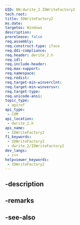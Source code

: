 ```yaml
---
UID: NN:dwrite_2.IDWriteFactory2
tech.root: 
title: IDWriteFactory2
ms.date: 
targetos: Windows
description: 
prerelease: false
req.assembly: 
req.construct-type: iface
req.ddi-compliance: 
req.header: dwrite_2.h
req.idl: 
req.include-header: 
req.max-support: 
req.namespace: 
req.redist: 
req.target-min-winverclnt: 
req.target-min-winversvr: 
req.target-type: 
req.unicode-ansi: 
topic_type:
 - apiref
api_type:
 - COM
api_location:
 - dwrite_2.h
api_name:
 - IDWriteFactory2
f1_keywords:
 - IDWriteFactory2
 - dwrite_2/IDWriteFactory2
dev_langs:
 - c++
helpviewer_keywords:
 - IDWriteFactory2
---
```


## -description

## -remarks

## -see-also

